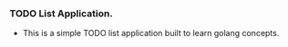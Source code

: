 ### TODO List Application. 

* This is a simple TODO list application built to learn golang concepts.
